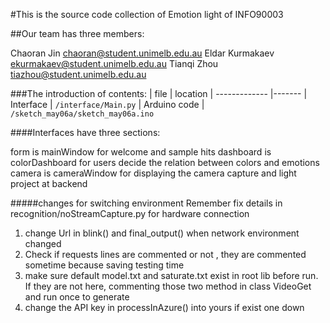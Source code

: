 #This is the source code collection of Emotion light of INFO90003

##Our team has three members:

Chaoran Jin
chaoran@student.unimelb.edu.au
Eldar Kurmakaev
ekurmakaev@student.unimelb.edu.au
Tianqi Zhou
tiazhou@student.unimelb.edu.au

###The introduction of contents:
| file          | location
| ------------- |-------
| Interface     | ```/interface/Main.py```
| Arduino code  | ```/sketch_may06a/sketch_may06a.ino```

####Interfaces have three sections:

form  is mainWindow for welcome and sample hits
dashboard is colorDashboard for users decide the relation between colors and emotions
camera is cameraWindow for displaying the camera capture and light project at backend

#####changes for switching environment
Remember fix details in recognition/noStreamCapture.py for hardware connection

1.  change Url in blink() and final_output() when network environment changed
2.  Check if requests lines are commented or not , they are commented sometime because saving testing time
3.  make sure default model.txt and saturate.txt exist in root lib before run.
    If they are not here, commenting those two method in class VideoGet and run once to generate
4.  change the API key in processInAzure() into yours if exist one down
